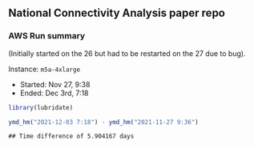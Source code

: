 
## National Connectivity Analysis paper repo

### AWS Run summary

(Initially started on the 26 but had to be restarted on the 27 due to
bug).

Instance: `m5a-4xlarge`

-   Started: Nov 27, 9:38
-   Ended: Dec 3rd, 7:18

``` r
library(lubridate)
```

``` r
ymd_hm("2021-12-03 7:18") - ymd_hm("2021-11-27 9:36") 
```

    ## Time difference of 5.904167 days
